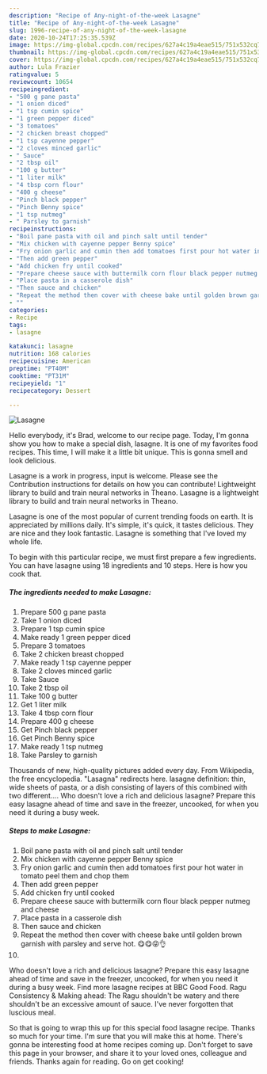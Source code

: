 ```yaml
---
description: "Recipe of Any-night-of-the-week Lasagne"
title: "Recipe of Any-night-of-the-week Lasagne"
slug: 1996-recipe-of-any-night-of-the-week-lasagne
date: 2020-10-24T17:25:35.539Z
image: https://img-global.cpcdn.com/recipes/627a4c19a4eae515/751x532cq70/lasagne-recipe-main-photo.jpg
thumbnail: https://img-global.cpcdn.com/recipes/627a4c19a4eae515/751x532cq70/lasagne-recipe-main-photo.jpg
cover: https://img-global.cpcdn.com/recipes/627a4c19a4eae515/751x532cq70/lasagne-recipe-main-photo.jpg
author: Lula Frazier
ratingvalue: 5
reviewcount: 10654
recipeingredient:
- "500 g pane pasta"
- "1 onion diced"
- "1 tsp cumin spice"
- "1 green pepper diced"
- "3 tomatoes"
- "2 chicken breast chopped"
- "1 tsp cayenne pepper"
- "2 cloves minced garlic"
- " Sauce"
- "2 tbsp oil"
- "100 g butter"
- "1 liter milk"
- "4 tbsp corn flour"
- "400 g cheese"
- "Pinch black pepper"
- "Pinch Benny spice"
- "1 tsp nutmeg"
- " Parsley to garnish"
recipeinstructions:
- "Boil pane pasta with oil and pinch salt until tender"
- "Mix chicken with cayenne pepper Benny spice"
- "Fry onion garlic and cumin then add tomatoes first pour hot water in tomato peel them and chop them"
- "Then add green pepper"
- "Add chicken fry until cooked"
- "Prepare cheese sauce with buttermilk corn flour black pepper nutmeg and cheese"
- "Place pasta in a casserole dish"
- "Then sauce and chicken"
- "Repeat the method then cover with cheese bake until golden brown garnish with parsley and serve hot. 😋😋😝👌"
- ""
categories:
- Recipe
tags:
- lasagne

katakunci: lasagne 
nutrition: 168 calories
recipecuisine: American
preptime: "PT40M"
cooktime: "PT31M"
recipeyield: "1"
recipecategory: Dessert

---
```



![Lasagne](https://img-global.cpcdn.com/recipes/627a4c19a4eae515/751x532cq70/lasagne-recipe-main-photo.jpg)

Hello everybody, it's Brad, welcome to our recipe page. Today, I'm gonna show you how to make a special dish, lasagne. It is one of my favorites food recipes. This time, I will make it a little bit unique. This is gonna smell and look delicious.

Lasagne is a work in progress, input is welcome. Please see the Contribution instructions for details on how you can contribute! Lightweight library to build and train neural networks in Theano. Lasagne is a lightweight library to build and train neural networks in Theano.

Lasagne is one of the most popular of current trending foods on earth. It is appreciated by millions daily. It's simple, it's quick, it tastes delicious. They are nice and they look fantastic. Lasagne is something that I've loved my whole life.


To begin with this particular recipe, we must first prepare a few ingredients. You can have lasagne using 18 ingredients and 10 steps. Here is how you cook that.

<!--inarticleads1-->

##### The ingredients needed to make Lasagne:

1. Prepare 500 g pane pasta
1. Take 1 onion diced
1. Prepare 1 tsp cumin spice
1. Make ready 1 green pepper diced
1. Prepare 3 tomatoes
1. Take 2 chicken breast chopped
1. Make ready 1 tsp cayenne pepper
1. Take 2 cloves minced garlic
1. Take  Sauce
1. Take 2 tbsp oil
1. Take 100 g butter
1. Get 1 liter milk
1. Take 4 tbsp corn flour
1. Prepare 400 g cheese
1. Get Pinch black pepper
1. Get Pinch Benny spice
1. Make ready 1 tsp nutmeg
1. Take  Parsley to garnish


Thousands of new, high-quality pictures added every day. From Wikipedia, the free encyclopedia. &#34;Lasagna&#34; redirects here. lasagne definition: thin, wide sheets of pasta, or a dish consisting of layers of this combined with two different…. Who doesn&#39;t love a rich and delicious lasagne? Prepare this easy lasagne ahead of time and save in the freezer, uncooked, for when you need it during a busy week. 

<!--inarticleads2-->

##### Steps to make Lasagne:

1. Boil pane pasta with oil and pinch salt until tender
1. Mix chicken with cayenne pepper Benny spice
1. Fry onion garlic and cumin then add tomatoes first pour hot water in tomato peel them and chop them
1. Then add green pepper
1. Add chicken fry until cooked
1. Prepare cheese sauce with buttermilk corn flour black pepper nutmeg and cheese
1. Place pasta in a casserole dish
1. Then sauce and chicken
1. Repeat the method then cover with cheese bake until golden brown garnish with parsley and serve hot. 😋😋😝👌
1. 


Who doesn&#39;t love a rich and delicious lasagne? Prepare this easy lasagne ahead of time and save in the freezer, uncooked, for when you need it during a busy week. Find more lasagne recipes at BBC Good Food. Ragu Consistency &amp; Making ahead: The Ragu shouldn&#39;t be watery and there shouldn&#39;t be an excessive amount of sauce. I&#39;ve never forgotten that luscious meal. 

So that is going to wrap this up for this special food lasagne recipe. Thanks so much for your time. I'm sure that you will make this at home. There's gonna be interesting food at home recipes coming up. Don't forget to save this page in your browser, and share it to your loved ones, colleague and friends. Thanks again for reading. Go on get cooking!
